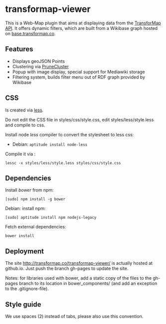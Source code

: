 # transformap-viewer

This is a Web-Map plugin that aims at displaying data from the [TransforMap API](https://github.com/TransforMap/data.transformap.co). It offers dynamic filters, which are built from a Wikibase graph hosted on [base.transformap.co](https://base.transformap.co).

## Features

* Displays geoJSON Points
* Clustering via [PruneCluster](https://github.com/SINTEF-9012/PruneCluster)
* Popup with image display, special support for Mediawiki storage
* Filtering system, builds filter menu out of RDF graph provided by Wikibase


## CSS

Is created via [less](http://lesscss.org/).

Do not edit the CSS file in styles/css/style.css, edit styles/less/style.less and compile to css.

Install node *less* compiler to convert the stylesheet to less css:

* Debian: `aptitude install node-less`

Compile it via :

    lessc -x styles/less/style.less styles/css/style.css

## Dependencies

Install *bower* from npm:

    [sudo] npm install -g bower

Debian: install npm:

    [sudo] aptitude install npm nodejs-legacy

Fetch external dependencies:

    bower install

## Deployment

The site http://transformap.co/transformap-viewer/ is actually hosted at github.io. Just push the branch gh-pages to update the site.

Notes: for libraries used with bower, add a static copy of the files to the gh-pages branch to its location in bower_components/ (and add an exception to the .gitignore-file).

## Style guide

We use spaces (2) instead of tabs, please also use this convention.
